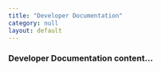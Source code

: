 ```yaml
---
title: "Developer Documentation"
category: null
layout: default
---
```



### Developer Documentation content...
